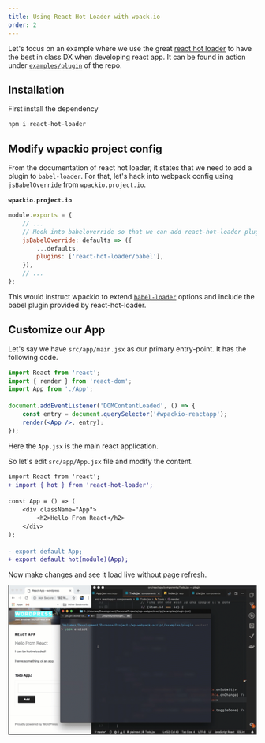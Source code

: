 ```yaml
---
title: Using React Hot Loader with wpack.io
order: 2
---
```


Let's focus on an example where we use the great [react hot loader](https://github.com/gaearon/react-hot-loader)
to have the best in class DX when developing react app. It can be found in action
under [`examples/plugin`](https://github.com/swashata/wp-webpack-script/tree/master/examples/plugin)
of the repo.

## Installation

First install the dependency

```bash
npm i react-hot-loader
```

## Modify wpackio project config

From the documentation of react hot loader, it states that we need to add a plugin
to `babel-loader`. For that, let's hack into webpack config using `jsBabelOverride`
from `wpackio.project.io`.

**`wpackio.project.io`**

```js
module.exports = {
	// ...
	// Hook into babeloverride so that we can add react-hot-loader plugin
	jsBabelOverride: defaults => ({
		...defaults,
		plugins: ['react-hot-loader/babel'],
	}),
	// ...
};
```

This would instruct wpackio to extend [`babel-loader`](https://github.com/babel/babel-loader)
options and include the babel plugin provided by react-hot-loader.

## Customize our App

Let's say we have `src/app/main.jsx` as our primary entry-point. It has the following
code.

```jsx
import React from 'react';
import { render } from 'react-dom';
import App from './App';

document.addEventListener('DOMContentLoaded', () => {
	const entry = document.querySelector('#wpackio-reactapp');
	render(<App />, entry);
});
```

Here the `App.jsx` is the main react application.

So let's edit `src/app/App.jsx` file and modify the content.

```diff
import React from 'react';
+ import { hot } from 'react-hot-loader';

const App = () => (
	<div className="App">
		<h2>Hello From React</h2>
	</div>
);

- export default App;
+ export default hot(module)(App);
```

Now make changes and see it load live without page refresh.

![React HMR](./react-hmr.gif)
